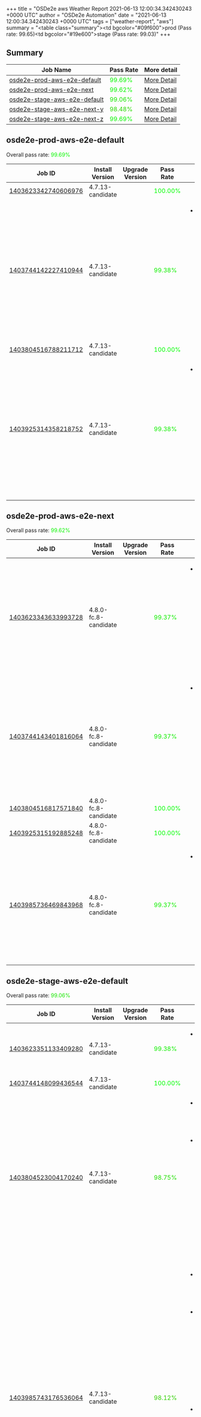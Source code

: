 +++
title = "OSDe2e aws Weather Report 2021-06-13 12:00:34.342430243 +0000 UTC"
author = "OSDe2e Automation"
date = "2021-06-13 12:00:34.342430243 +0000 UTC"
tags = ["weather-report", "aws"]
summary = "<table class=\"summary\"><tr><td bgcolor=\"#09f600\"></td><td>prod (Pass rate: 99.65)</td></tr><tr><td bgcolor=\"#19e600\"></td><td>stage (Pass rate: 99.03)</td></tr></table>"
+++
## Summary

| Job Name | Pass Rate | More detail |
|----------|-----------|-------------|
|[osde2e-prod-aws-e2e-default](https://prow.svc.ci.openshift.org/?job=osde2e-prod-aws-e2e-default)| <span style="color:#08f700;">99.69%</span>|[More Detail](#osde2e-prod-aws-e2e-default)|
|[osde2e-prod-aws-e2e-next](https://prow.svc.ci.openshift.org/?job=osde2e-prod-aws-e2e-next)| <span style="color:#0af500;">99.62%</span>|[More Detail](#osde2e-prod-aws-e2e-next)|
|[osde2e-stage-aws-e2e-default](https://prow.svc.ci.openshift.org/?job=osde2e-stage-aws-e2e-default)| <span style="color:#18e700;">99.06%</span>|[More Detail](#osde2e-stage-aws-e2e-default)|
|[osde2e-stage-aws-e2e-next-y](https://prow.svc.ci.openshift.org/?job=osde2e-stage-aws-e2e-next-y)| <span style="color:#27d800;">98.48%</span>|[More Detail](#osde2e-stage-aws-e2e-next-y)|
|[osde2e-stage-aws-e2e-next-z](https://prow.svc.ci.openshift.org/?job=osde2e-stage-aws-e2e-next-z)| <span style="color:#08f700;">99.69%</span>|[More Detail](#osde2e-stage-aws-e2e-next-z)|



## osde2e-prod-aws-e2e-default

Overall pass rate: <span style="color:#08f700;">99.69%</span>

| Job ID | Install Version | Upgrade Version | Pass Rate | Failures |
|--------|-----------------|-----------------|-----------|----------|
[1403623342740606976](https://prow.ci.openshift.org/view/gs/origin-ci-test/logs/osde2e-prod-aws-e2e-default/1403623342740606976) | 4.7.13-candidate |  | <span style="color:#01fe00;">100.00%</span>|
[1403744142227410944](https://prow.ci.openshift.org/view/gs/origin-ci-test/logs/osde2e-prod-aws-e2e-default/1403744142227410944) | 4.7.13-candidate |  | <span style="color:#10ef00;">99.38%</span>|<ul><li>[install] [Suite: operators] [OSD] Custom Domains Operator Should allow dedicated-admins to create domains Should be resolvable by external services</li></ul>
[1403804516788211712](https://prow.ci.openshift.org/view/gs/origin-ci-test/logs/osde2e-prod-aws-e2e-default/1403804516788211712) | 4.7.13-candidate |  | <span style="color:#01fe00;">100.00%</span>|
[1403925314358218752](https://prow.ci.openshift.org/view/gs/origin-ci-test/logs/osde2e-prod-aws-e2e-default/1403925314358218752) | 4.7.13-candidate |  | <span style="color:#10ef00;">99.38%</span>|<ul><li>[install] [Suite: operators] [OSD] Custom Domains Operator Should allow dedicated-admins to create domains Should be resolvable by external services</li></ul>



## osde2e-prod-aws-e2e-next

Overall pass rate: <span style="color:#0af500;">99.62%</span>

| Job ID | Install Version | Upgrade Version | Pass Rate | Failures |
|--------|-----------------|-----------------|-----------|----------|
[1403623343633993728](https://prow.ci.openshift.org/view/gs/origin-ci-test/logs/osde2e-prod-aws-e2e-next/1403623343633993728) | 4.8.0-fc.8-candidate |  | <span style="color:#11ee00;">99.37%</span>|<ul><li>[install] [Suite: operators] [OSD] Splunk Forwarder Operator Operator Upgrade should upgrade from the replaced version</li></ul>
[1403744143401816064](https://prow.ci.openshift.org/view/gs/origin-ci-test/logs/osde2e-prod-aws-e2e-next/1403744143401816064) | 4.8.0-fc.8-candidate |  | <span style="color:#11ee00;">99.37%</span>|<ul><li>[install] [Suite: operators] [OSD] Splunk Forwarder Operator Operator Upgrade should upgrade from the replaced version</li></ul>
[1403804516817571840](https://prow.ci.openshift.org/view/gs/origin-ci-test/logs/osde2e-prod-aws-e2e-next/1403804516817571840) | 4.8.0-fc.8-candidate |  | <span style="color:#01fe00;">100.00%</span>|
[1403925315192885248](https://prow.ci.openshift.org/view/gs/origin-ci-test/logs/osde2e-prod-aws-e2e-next/1403925315192885248) | 4.8.0-fc.8-candidate |  | <span style="color:#01fe00;">100.00%</span>|
[1403985736469843968](https://prow.ci.openshift.org/view/gs/origin-ci-test/logs/osde2e-prod-aws-e2e-next/1403985736469843968) | 4.8.0-fc.8-candidate |  | <span style="color:#11ee00;">99.37%</span>|<ul><li>[install] [Suite: operators] [OSD] Splunk Forwarder Operator Operator Upgrade should upgrade from the replaced version</li></ul>



## osde2e-stage-aws-e2e-default

Overall pass rate: <span style="color:#18e700;">99.06%</span>

| Job ID | Install Version | Upgrade Version | Pass Rate | Failures |
|--------|-----------------|-----------------|-----------|----------|
[1403623351133409280](https://prow.ci.openshift.org/view/gs/origin-ci-test/logs/osde2e-stage-aws-e2e-default/1403623351133409280) | 4.7.13-candidate |  | <span style="color:#10ef00;">99.38%</span>|<ul><li>[install] [Suite: e2e] Cluster state should have no alerts</li></ul>
[1403744148099436544](https://prow.ci.openshift.org/view/gs/origin-ci-test/logs/osde2e-stage-aws-e2e-default/1403744148099436544) | 4.7.13-candidate |  | <span style="color:#01fe00;">100.00%</span>|
[1403804523004170240](https://prow.ci.openshift.org/view/gs/origin-ci-test/logs/osde2e-stage-aws-e2e-default/1403804523004170240) | 4.7.13-candidate |  | <span style="color:#20df00;">98.75%</span>|<ul><li>[install] [Suite: e2e] Cluster state should have no alerts</li><li>[install] [Suite: operators] [OSD] Custom Domains Operator Should allow dedicated-admins to create domains Should be resolvable by external services</li></ul>
[1403985743176536064](https://prow.ci.openshift.org/view/gs/origin-ci-test/logs/osde2e-stage-aws-e2e-default/1403985743176536064) | 4.7.13-candidate |  | <span style="color:#30cf00;">98.12%</span>|<ul><li>[install] [Suite: e2e] Cluster state should have no alerts</li><li>[install] [Suite: e2e] [OSD] namespace validating webhook namespace validating webhook Privileged users can manage all namespaces</li><li>[install] [Suite: operators] [OSD] Custom Domains Operator Should allow dedicated-admins to create domains Should be resolvable by external services</li></ul>



## osde2e-stage-aws-e2e-next-y

Overall pass rate: <span style="color:#27d800;">98.48%</span>

| Job ID | Install Version | Upgrade Version | Pass Rate | Failures |
|--------|-----------------|-----------------|-----------|----------|
[1403744148934103040](https://prow.ci.openshift.org/view/gs/origin-ci-test/logs/osde2e-stage-aws-e2e-next-y/1403744148934103040) | 4.8.0-fc.8-candidate |  | <span style="color:#01fe00;">100.00%</span>|
[1403804524681891840](https://prow.ci.openshift.org/view/gs/origin-ci-test/logs/osde2e-stage-aws-e2e-next-y/1403804524681891840) | 4.8.0-fc.8-candidate |  | <span style="color:#619e00;">96.20%</span>|<ul><li>[install] [Suite: e2e] Cluster state should have no alerts</li><li>[install] [Suite: e2e] Pods should be Running or Succeeded</li><li>[install] [Suite: e2e] Pods should not be Failed</li><li>[install] [Suite: operators] [OSD] Configure AlertManager Operator Operator Upgrade should upgrade from the replaced version</li><li>[install] [Suite: operators] [OSD] OSD Metrics Exporter Basic Test Operator Upgrade should upgrade from the replaced version</li><li>[install] [Suite: operators] [OSD] RBAC Operator Operator Upgrade should upgrade from the replaced version</li></ul>
[1403925320964247552](https://prow.ci.openshift.org/view/gs/origin-ci-test/logs/osde2e-stage-aws-e2e-next-y/1403925320964247552) | 4.8.0-fc.8-candidate |  | <span style="color:#11ee00;">99.37%</span>|<ul><li>[install] [Suite: e2e] Cluster state should have no alerts</li></ul>
[1403985744015396864](https://prow.ci.openshift.org/view/gs/origin-ci-test/logs/osde2e-stage-aws-e2e-next-y/1403985744015396864) | 4.8.0-fc.8-candidate |  | <span style="color:#11ee00;">99.37%</span>|<ul><li>[install] [Suite: e2e] Cluster state should have no alerts</li></ul>
[1403623351963881472](https://prow.ci.openshift.org/view/gs/origin-ci-test/logs/osde2e-stage-aws-e2e-next-y/1403623351963881472) | 4.8.0-fc.8-candidate |  | <span style="color:#41be00;">97.47%</span>|<ul><li>[install] [Suite: e2e] Cluster state should have no alerts</li><li>[install] [Suite: e2e] Pods should be Running or Succeeded</li><li>[install] [Suite: e2e] Pods should not be Failed</li><li>[install] [Suite: operators] [OSD] Must Gather Operator Operator Upgrade should upgrade from the replaced version</li></ul>



## osde2e-stage-aws-e2e-next-z

Overall pass rate: <span style="color:#08f700;">99.69%</span>

| Job ID | Install Version | Upgrade Version | Pass Rate | Failures |
|--------|-----------------|-----------------|-----------|----------|
[1403985744858451968](https://prow.ci.openshift.org/view/gs/origin-ci-test/logs/osde2e-stage-aws-e2e-next-z/1403985744858451968) | 4.7.16-candidate |  | <span style="color:#10ef00;">99.38%</span>|<ul><li>[install] [Suite: e2e] Cluster state should have no alerts</li></ul>
[1403623352819519488](https://prow.ci.openshift.org/view/gs/origin-ci-test/logs/osde2e-stage-aws-e2e-next-z/1403623352819519488) | 4.7.16-candidate |  | <span style="color:#10ef00;">99.38%</span>|<ul><li>[install] [Suite: e2e] Cluster state should have no alerts</li></ul>
[1403744149768769536](https://prow.ci.openshift.org/view/gs/origin-ci-test/logs/osde2e-stage-aws-e2e-next-z/1403744149768769536) | 4.7.16-candidate |  | <span style="color:#01fe00;">100.00%</span>|
[1403925321794719744](https://prow.ci.openshift.org/view/gs/origin-ci-test/logs/osde2e-stage-aws-e2e-next-z/1403925321794719744) | 4.7.16-candidate |  | <span style="color:#01fe00;">100.00%</span>|



